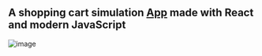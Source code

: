 ## A shopping cart simulation [App](https://shopping-cart-2069e.firebaseapp.com) made with React and modern JavaScript

![image](https://user-images.githubusercontent.com/21358353/130875401-632eefc3-4809-45ff-b2fe-54719b9047fc.png)
